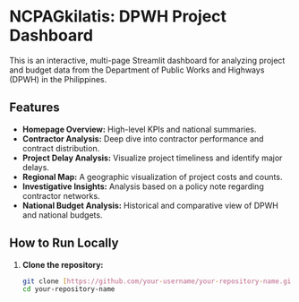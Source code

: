 # NCPAGkilatis: DPWH Project Dashboard

This is an interactive, multi-page Streamlit dashboard for analyzing project and budget data from the Department of Public Works and Highways (DPWH) in the Philippines.

## Features

- **Homepage Overview:** High-level KPIs and national summaries.
- **Contractor Analysis:** Deep dive into contractor performance and contract distribution.
- **Project Delay Analysis:** Visualize project timeliness and identify major delays.
- **Regional Map:** A geographic visualization of project costs and counts.
- **Investigative Insights:** Analysis based on a policy note regarding contractor networks.
- **National Budget Analysis:** Historical and comparative view of DPWH and national budgets.

## How to Run Locally

1. **Clone the repository:**
   ```bash
   git clone [https://github.com/your-username/your-repository-name.git](https://github.com/your-username/your-repository-name.git)
   cd your-repository-name
